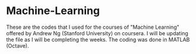 # Machine-Learning
These are the codes that I used for the courses of "Machine Learning" offered by Andrew Ng (Stanford University) on coursera.
I will be updating the file as I will be completing the weeks. The coding was done in MATLAB (Octave). 
